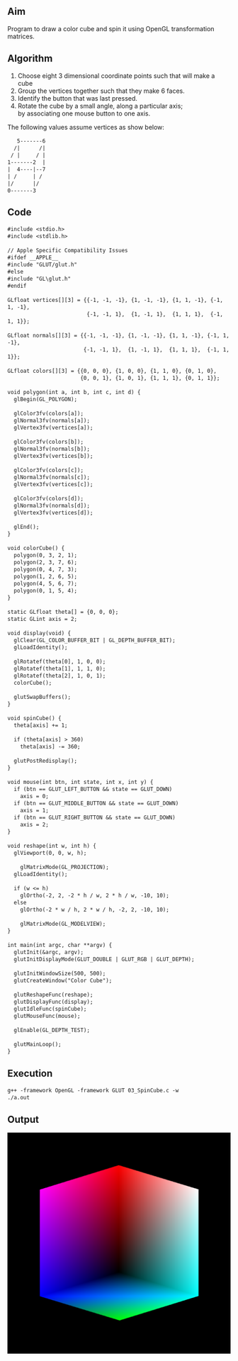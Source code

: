 ## Aim
Program to draw a color cube and spin it using OpenGL transformation matrices.

## Algorithm
1. Choose eight 3 dimensional coordinate points such that will make a cube
2. Group the vertices together such that they make 6 faces.
3. Identify the button that was last pressed.
4. Rotate the cube by a small angle, along a particular axis;  
by associating one mouse button to one axis.

The following values assume vertices as show below:

```
   5-------6
  /|      /|
 / |     / |
1-------2  |
|  4----|--7
| /     | /
|/      |/
0-------3
```

## Code
```
#include <stdio.h>
#include <stdlib.h>

// Apple Specific Compatibility Issues
#ifdef __APPLE__
#include "GLUT/glut.h"
#else
#include "GL\glut.h"
#endif

GLfloat vertices[][3] = {{-1, -1, -1}, {1, -1, -1}, {1, 1, -1}, {-1, 1, -1},
                         {-1, -1, 1},  {1, -1, 1},  {1, 1, 1},  {-1, 1, 1}};

GLfloat normals[][3] = {{-1, -1, -1}, {1, -1, -1}, {1, 1, -1}, {-1, 1, -1},
                        {-1, -1, 1},  {1, -1, 1},  {1, 1, 1},  {-1, 1, 1}};

GLfloat colors[][3] = {{0, 0, 0}, {1, 0, 0}, {1, 1, 0}, {0, 1, 0},
                       {0, 0, 1}, {1, 0, 1}, {1, 1, 1}, {0, 1, 1}};

void polygon(int a, int b, int c, int d) {
  glBegin(GL_POLYGON);

  glColor3fv(colors[a]);
  glNormal3fv(normals[a]);
  glVertex3fv(vertices[a]);

  glColor3fv(colors[b]);
  glNormal3fv(normals[b]);
  glVertex3fv(vertices[b]);

  glColor3fv(colors[c]);
  glNormal3fv(normals[c]);
  glVertex3fv(vertices[c]);

  glColor3fv(colors[d]);
  glNormal3fv(normals[d]);
  glVertex3fv(vertices[d]);

  glEnd();
}

void colorCube() {
  polygon(0, 3, 2, 1);
  polygon(2, 3, 7, 6);
  polygon(0, 4, 7, 3);
  polygon(1, 2, 6, 5);
  polygon(4, 5, 6, 7);
  polygon(0, 1, 5, 4);
}

static GLfloat theta[] = {0, 0, 0};
static GLint axis = 2;

void display(void) {
  glClear(GL_COLOR_BUFFER_BIT | GL_DEPTH_BUFFER_BIT);
  glLoadIdentity();

  glRotatef(theta[0], 1, 0, 0);
  glRotatef(theta[1], 1, 1, 0);
  glRotatef(theta[2], 1, 0, 1);
  colorCube();

  glutSwapBuffers();
}

void spinCube() {
  theta[axis] += 1;

  if (theta[axis] > 360)
    theta[axis] -= 360;

  glutPostRedisplay();
}

void mouse(int btn, int state, int x, int y) {
  if (btn == GLUT_LEFT_BUTTON && state == GLUT_DOWN)
    axis = 0;
  if (btn == GLUT_MIDDLE_BUTTON && state == GLUT_DOWN)
    axis = 1;
  if (btn == GLUT_RIGHT_BUTTON && state == GLUT_DOWN)
    axis = 2;
}

void reshape(int w, int h) {
  glViewport(0, 0, w, h);

	glMatrixMode(GL_PROJECTION);
  glLoadIdentity();

  if (w <= h)
    glOrtho(-2, 2, -2 * h / w, 2 * h / w, -10, 10);
  else
    glOrtho(-2 * w / h, 2 * w / h, -2, 2, -10, 10);

	glMatrixMode(GL_MODELVIEW);
}

int main(int argc, char **argv) {
  glutInit(&argc, argv);
  glutInitDisplayMode(GLUT_DOUBLE | GLUT_RGB | GLUT_DEPTH);

  glutInitWindowSize(500, 500);
  glutCreateWindow("Color Cube");

  glutReshapeFunc(reshape);
  glutDisplayFunc(display);
  glutIdleFunc(spinCube);
  glutMouseFunc(mouse);

  glEnable(GL_DEPTH_TEST);

  glutMainLoop();
}
```

## Execution
```
g++ -framework OpenGL -framework GLUT 03_SpinCube.c -w
./a.out
```

## Output
![SpinCube](SpinCube-Output.png)

